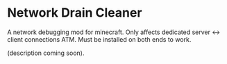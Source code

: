 # Network Drain Cleaner

A network debugging mod for minecraft. Only affects dedicated server <-> client connections ATM. Must be installed on both ends to work.

(description coming soon).

